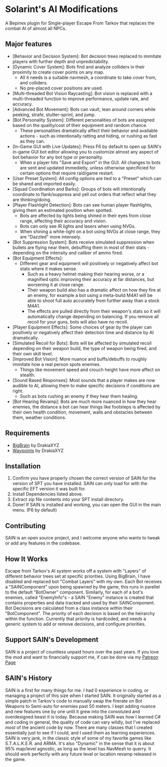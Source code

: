 # Solarint's AI Modifications

A Bepinex plugin for Single-player Escape From Tarkov that replaces the combat AI of almost all NPCs.

## Major features

- [Behavior and Decision System]: Bot decision trees replaced to immitate players with further depth and unpredictability.
- [Dynamic Cover System]: Bots find and analyze colliders in their proximity to create cover points on any map. 
	- All it needs is a suitable navmesh, a coordinate to take cover from, and colliders. 
	- No pre-placed cover positions are used. 
- [Multi-threaded Bot Vision Raycasting]: Bot vision is replaced with a multi-threaded function to improve performance, update rate, and accuracy. 
- [Advanced Bot Movement]: Bots can vault, lean around corners while peeking, strafe, stutter-sprint, and jump. 
- [Bot Personality System]: Different personalities of bots are assigned based on the quality/cost of their equipment and random chance. 
	- These personalities dramatically affect their behavior and available actions - such as intentionally ratting and hiding, or rushing as fast as they can.
- [In-Game GUI with Live Updates]: Press F6 by default to open up SAIN's in-game GUI bot editor allowing you to customize almost any aspect of bot behavior for any bot type or personality.
	- When a player hits "Save and Export" in the GUI. All changes to bots are sent and updated immedietly, unless otherwise specificied for certain options that require raid/game restart.
- [User Preset System]: All config options are tied to a "Preset" which can be shared and imported easily.
- [Squad Coordination and Barks]: Groups of bots will intentionally coordinate to flank/suppress and yell out orders that reflect what they are thinking/doing. 
- [Player Flashlight Detection]: Bots can see human player flashlights, giving them an estimated position when spotted. 
	- Bots are affected by lights being shined in their eyes from close range, affecting their accuracy and vision.
	- Bots can only see IR lights and lasers when using NVGs.
	- When shining a white-light on a bot using NVGs at close range, they are "Dazzled" more intensely.
- [Bot Suppression System]: Bots receive simulated suppression when bullets are flying near them, debuffing them in most of their stats - depending on the intensity and caliber of ammo fired.
- [Bot Equipment Effects]: 
	- Different gear and equipment will positively or negatively affect bot stats where it makes sense. 
		- Such as a heavy helmet making their hearing worse, or a magnified optic improving their accuracy at far distances, but worsening it at close range.
		- Their weapon build also has a dramatic affect on how they fire at an enemy, for example a bot using a meta-build M4A1 will be able to shoot full auto accurately from further away than a stock M4A1.
		- The effects are pulled directly from their weapon's stats so it will automatically change depending on balancing. If you remove all recoil for your guns, bots will also have no recoil.
- [Player Equipment Effects]: Some choices of gear by the player can positively or negatively affect their detection time and distance by AI dramatically.
- [Simulated Recoil for Bots]: Bots will be affected by simulated recoil depending on their weapon build, the type of weapon being fired, and their own skill level.
- [Improved Bot Vision]: More nuance and buffs/debuffs to roughly immitate how a real person spots enemies.
	- Things like movement speed and crouch height have more affect on stealth.
- [Sound Based Responses]: Most sounds that a player makes are now audible to AI, allowing them to make specific decisions if conditions are right.
	- Such as bots rushing an enemy if they hear them healing.
- [Bot Hearing Revamp]: Bots are much more nuanced in how they hear enemies, the distance a bot can hear things like footsteps is affected by their own health condition, movement, walls and obstacles between them, weather conditions.

## Requirements
- [BigBrain](https://hub.sp-tarkov.com/files/file/1219-bigbrain/) by DrakiaXYZ
- [Waypoints](https://hub.sp-tarkov.com/files/file/1119-waypoints-expanded-navmesh/) by DrakiaXYZ

## Installation
1. Confirm you have properly chosen the correct version of SAIN for the version of SPT you have installed. SAIN can only load for with the specific EFT version it was built for.
2. Install Dependencies listed above.
3. Extract zip file contents into your SPT install directory.
4. Done! If SAIN is installed and working, you can open the GUI in the main menu. (F6 by default)

## Contributing
SAIN is an open source project, and I welcome anyone who wants to tweak or add any features in the codebase.

## How It Works
Escape from Tarkov's AI system works off a system with "Layers" of different behavior trees set at specific priorities. Using BigBrain, I have disabled and replaced bot "Combat Layers" with my own.
Each Bot receives a "SAINComponent" upon being spawned by the game, this runs in parellel to the default "BotOwner" component.
Similarly, for each of a bot's enemies, called "EnemyInfo"s - a SAIN "Enemy" instance is created that contains properties and data tracked and used by their SAINComponent. 
Bot Decisions are calculated from a class instance within their "BotComponent". The priority of each decision is based on the heirarchy within the function. Currently that priority is hardcoded, and needs a generic system to add or remove decisions, and configure priorities.

## Support SAIN's Development
SAIN is a project of countless unpaid hours over the past years. 
If you love the mod and want to financially support me, if can be done via my [Patreon Page](https://www.patreon.com/c/Solarint)

## SAIN's History
SAIN is a first for many things for me. 
I had 0 experience in coding, or managing a project of this size when I started SAIN. 
It originally started as a simple patch in Tarkov's code to manually swap the firerate on Bot Weapons to Semi-auto for enemies past 50 meters.
I kept adding nuance and new features one by one until it grew into the convoluted and overdesigned beast it is today.
Because making SAIN was how I learned C# and coding in general, the quality of code can vary wildly, but I've replaced *most* of the ancient code by now.
There are many classes that I created essentially just to see if I could, and I used them as learning experiences. 
SAIN is very jank, in the classic style of some of my favorite games like S.T.A.L.K.E.R. and ARMA.
It's also "Dynamic" in the sense that it is about 95% map/level agnostic, as long as the level has NavMesh to querry. 
It should work perfectly with any future level or location revamp released in the game.
